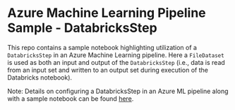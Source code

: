 # Azure Machine Learning Pipeline Sample - DatabricksStep

This repo contains a sample notebook highlighting utilization of a `DatabricksStep` in an Azure Machine Learning pipeline. Here a `FileDataset` is used as both an input and output of the `DatabricksStep` (i.e., data is read from an input set and written to an output set during execution of the Databricks notebook).

Note: Details on configuring a DatabricksStep in an Azure ML pipeline along with a sample notebook can be found [here](https://learn.microsoft.com/en-us/python/api/azureml-pipeline-steps/azureml.pipeline.steps.databricks_step.databricksstep?view=azure-ml-py). 